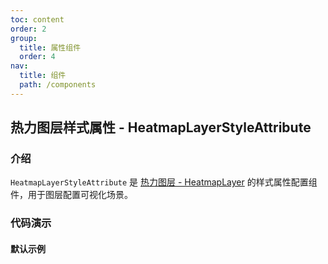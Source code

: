 ```yaml
---
toc: content
order: 2
group:
  title: 属性组件
  order: 4
nav:
  title: 组件
  path: /components
---
```


## 热力图层样式属性 - HeatmapLayerStyleAttribute

### 介绍

`HeatmapLayerStyleAttribute` 是 [热力图层 - HeatmapLayer](/components/layers/base-layers/heatmap-layer) 的样式属性配置组件，用于图层配置可视化场景。

### 代码演示

#### 默认示例

<code src="./demos/default.tsx" compact></code>

<API></API>
